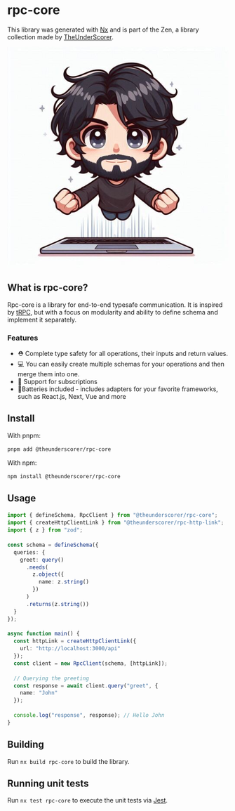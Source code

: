 # rpc-core

This library was generated with [Nx](https://nx.dev) and is part of the Zen, a library collection made by [TheUnderScorer](https://github.com/TheUnderScorer).

![logo.png](../../assets/logo.png)

## What is rpc-core?

Rpc-core is a library for end-to-end typesafe communication.
It is inspired by [tRPC](https://github.com/trpc/trpc), but with a focus on modularity and ability to define schema and implement it separately.

### Features
- ⛑️ Complete type safety for all operations, their inputs and return values.
- 💻 You can easily create multiple schemas for your operations and then merge them into one.
- 👀 Support for subscriptions
- 🔋Batteries included - includes adapters for your favorite frameworks, such as React.js, Next, Vue and more

## Install

With pnpm:

```bash
pnpm add @theunderscorer/rpc-core
```

With npm:

```bash
npm install @theunderscorer/rpc-core
```

## Usage
```ts
import { defineSchema, RpcClient } from "@theunderscorer/rpc-core";
import { createHttpClientLink } from "@theunderscorer/rpc-http-link";
import { z } from "zod";

const schema = defineSchema({
  queries: {
    greet: query()
      .needs(
        z.object({
          name: z.string()
        })
      )
      .returns(z.string())
  }
});

async function main() {
  const httpLink = createHttpClientLink({
    url: "http://localhost:3000/api"
  });
  const client = new RpcClient(schema, [httpLink]);

  // Querying the greeting
  const response = await client.query("greet", {
    name: "John"
  });

  console.log("response", response); // Hello John
}

```

## Building

Run `nx build rpc-core` to build the library.

## Running unit tests

Run `nx test rpc-core` to execute the unit tests via [Jest](https://jestjs.io).
